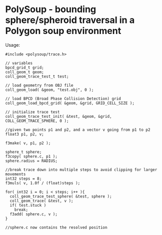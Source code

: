 # PolySoup - bounding sphere/spheroid traversal in a Polygon soup environment

 Usage:

    #include <polysoup/trace.h>

    // variables
    bpcd_grid_t grid;
    coll_geom_t geom;
    coll_geom_trace_test_t test;

    // load geometry from OBJ file
    coll_geom_load( &geom, "test.obj", 0 );

    // load BPCD (Broad Phase Collision Detection) grid
    coll_geom_load_bpcd_grid( &geom, &grid, GRID_CELL_SIZE );
    
    // initialize trace test
    coll_geom_trace_test_init( &test, &geom, &grid, COLL_GEOM_TRACE_SPHERE, 0 );

    //given two points p1 and p2, and a vector v going from p1 to p2 
    float3 p1, p2, v;

    f3make( v, p1, p2 );

    sphere_t sphere;
    f3copy( sphere.c, p1 );
    sphere.radius = RADIUS;

    //break trace down into multiple steps to avoid clipping for larger movements
    int32 steps = 8;
    f3muls( v, 1.0f / (float)steps );

    for( int32 i = 0; i < steps; i++ ){
      coll_geom_trace_test_sphere( &test, sphere ); 
      coll_geom_trace( &test, v );  
      if( test.stuck )
        break;
      f3add( sphere.c, v );
    }

    //sphere.c now contains the resolved position

